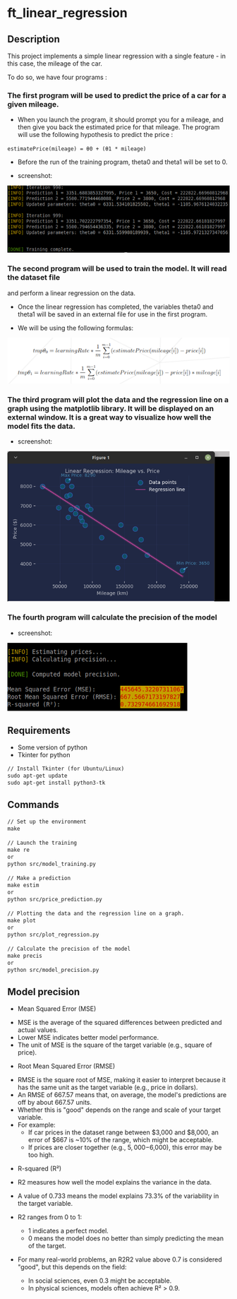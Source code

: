 # ft_linear_regression

## Description
This project implements a simple linear regression with a single feature - in this case, the mileage of the car.<br />

To do so, we have four programs :<br />
### The first program will be used to predict the price of a car for a given mileage.<br />
* When you launch the program, it should prompt you for a mileage, and then give
you back the estimated price for that mileage. The program will use the following
hypothesis to predict the price :<br />

`estimatePrice(mileage) = θ0 + (θ1 * mileage)`<br />

* Before the run of the training program, theta0 and theta1 will be set to 0.<br />
- screenshot:
<img src="screenshots/training.png" />

### The second program will be used to train the model. It will read the dataset file
and perform a linear regression on the data.<br />
* Once the linear regression has completed, the variables theta0 and theta1 will be saved in an external file for use in the first program.<br />

* We will be using the following formulas:
<img src="screenshots/formulas.png" />

### The third program will plot the data and the regression line on a graph using the matplotlib library. It will be displayed on an external window. It is a great way to visualize how well the model fits the data.<br />
* screenshot:
<img src="screenshots/plot.png" />

### The fourth program will calculate the precision of the model
* screenshot:
<img src="screenshots/precision.png" />

## Requirements
* Some version of python
* Tkinter for python
```
// Install Tkinter (for Ubuntu/Linux)
sudo apt-get update
sudo apt-get install python3-tk
```

## Commands
```
// Set up the environment
make

// Launch the training
make re
or
python src/model_training.py

// Make a prediction
make estim
or
python src/price_prediction.py

// Plotting the data and the regression line on a graph.
make plot
or
python src/plot_regression.py

// Calculate the precision of the model
make precis
or
python src/model_precision.py

```

## Model precision
* Mean Squared Error (MSE)
 - MSE is the average of the squared differences between predicted and actual values.
 - Lower MSE indicates better model performance.
 - The unit of MSE is the square of the target variable (e.g., square of price).

* Root Mean Squared Error (RMSE)
 - RMSE is the square root of MSE, making it easier to interpret because
  it has the same unit as the target variable (e.g., price in dollars).
 - An RMSE of 667.57 means that, on average, the model's predictions
  are off by about 667.57 units.
 - Whether this is "good" depends on the range and scale of your target variable.
 - For example:
    - If car prices in the dataset range between $3,000 and $8,000, an error of $667 is ~10% of the range, which might be acceptable.
    - If prices are closer together (e.g., $5,000-$6,000), this error may be too high.

* R-squared (R²)
 - R2 measures how well the model explains the variance in the data.
 - A value of 0.733 means the model explains 73.3% of the variability in the target variable.
 - R2 ranges from 0 to 1:
    - 1 indicates a perfect model.
    - 0 means the model does no better than simply predicting the mean of the target.

 - For many real-world problems, an R2R2 value above 0.7 is considered "good",
   but this depends on the field:
    - In social sciences, even 0.3 might be acceptable.
    - In physical sciences, models often achieve R² > 0.9.
